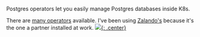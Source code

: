 Postgres operators let you easily manage Postgres databases inside K8s.

There are [many operators](https://blog.palark.com/cloudnativepg-and-other-kubernetes-operators-for-postgresql/) available. I've been using [Zalando's](zalando_postgres_operator.md) because it's the one a partner installed at work.
[![](not-by-ai.svg){: .center}](https://notbyai.fyi)
